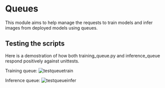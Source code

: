 # Queues

This module aims to help manage the requests to train models and infer images from deployed models using queues.

## Testing the scripts

Here is a demostration of how both training_queue.py and inference_queue respond positively against unittests.

Training queue:
![testqueuetrain](https://github.com/iperezgamiz/DIY_ML/assets/144547977/bb6b3597-5af9-4dfb-9d79-a0241e349e31)

Inference queue:
![testqueueinfer](https://github.com/iperezgamiz/DIY_ML/assets/144547977/ab2ea601-2a48-4a0f-a3fc-85943f4ca17e)
